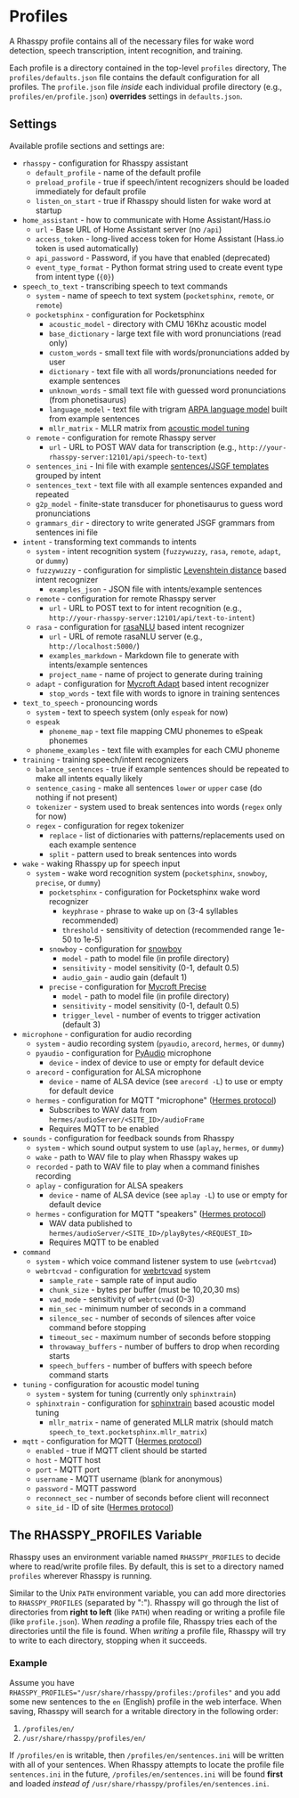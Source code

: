 Profiles
==========

A Rhasspy profile contains all of the necessary files for wake word detection,
speech transcription, intent recognition, and training.

Each profile is a directory contained in the top-level `profiles` directory, The
`profiles/defaults.json` file contains the default configuration for all
profiles. The `profile.json` file *inside* each individual profile directory
(e.g., `profiles/en/profile.json`) **overrides** settings in `defaults.json`.

Settings
----------

Available profile sections and settings are:

* `rhasspy` - configuration for Rhasspy assistant
  * `default_profile` - name of the default profile
  * `preload_profile` - true if speech/intent recognizers should be loaded immediately for default profile
  * `listen_on_start` - true if Rhasspy should listen for wake word at startup
* `home_assistant` - how to communicate with Home Assistant/Hass.io
  * `url` - Base URL of Home Assistant server (no `/api`)
  * `access_token` -  long-lived access token for Home Assistant (Hass.io token is used automatically)
  * `api_password` - Password, if you have that enabled (deprecated)
  * `event_type_format` - Python format string used to create event type from intent type (`{0}`)
* `speech_to_text` - transcribing speech to text commands
  * `system` - name of speech to text system (`pocketsphinx`, `remote`, or `remote`)
  * `pocketsphinx` - configuration for Pocketsphinx
    * `acoustic_model` - directory with CMU 16Khz acoustic model
    * `base_dictionary` - large text file with word pronunciations (read only)
    * `custom_words` - small text file with words/pronunciations added by user
    * `dictionary` - text file with all words/pronunciations needed for example sentences
    * `unknown_words` - small text file with guessed word pronunciations (from phonetisaurus)
    * `language_model` - text file with trigram [ARPA language model](https://cmusphinx.github.io/wiki/arpaformat/) built from example sentences
    * `mllr_matrix` - MLLR matrix from [acoustic model tuning](https://cmusphinx.github.io/wiki/tutorialtuning/) 
  * `remote` - configuration for remote Rhasspy server
    * `url` - URL to POST WAV data for transcription (e.g., `http://your-rhasspy-server:12101/api/speech-to-text`)
  * `sentences_ini` - Ini file with example [sentences/JSGF templates](sentences.md) grouped by intent
  * `sentences_text` - text file with all example sentences expanded and repeated
  * `g2p_model` - finite-state transducer for phonetisaurus to guess word pronunciations
  * `grammars_dir` - directory to write generated JSGF grammars from sentences ini file
* `intent` - transforming text commands to intents
  * `system` - intent recognition system (`fuzzywuzzy`, `rasa`, `remote`, `adapt`, or `dummy`)
  * `fuzzywuzzy` - configuration for simplistic [Levenshtein distance](https://en.wikipedia.org/wiki/Levenshtein_distance) based intent recognizer
    * `examples_json` - JSON file with intents/example sentences
  * `remote` - configuration for remote Rhasspy server
    * `url` - URL to POST text to for intent recognition (e.g., `http://your-rhasspy-server:12101/api/text-to-intent`)
  * `rasa` - configuration for [rasaNLU](https://rasa.com/) based intent recognizer
    * `url` - URL of remote rasaNLU server (e.g., `http://localhost:5000/`)
    * `examples_markdown` - Markdown file to generate with intents/example sentences
    * `project_name` - name of project to generate during training
  * `adapt` - configuration for [Mycroft Adapt](https://github.com/MycroftAI/adapt) based intent recognizer
    * `stop_words` - text file with words to ignore in training sentences
* `text_to_speech` - pronouncing words
  * `system` - text to speech system (only `espeak` for now)
  * `espeak`
    * `phoneme_map` - text file mapping CMU phonemes to eSpeak phonemes
  * `phoneme_examples` - text file with examples for each CMU phoneme
* `training` - training speech/intent recognizers
  * `balance_sentences` - true if example sentences should be repeated to make all intents equally likely
  * `sentence_casing` - make all sentences `lower` or `upper` case (do nothing if not present)
  * `tokenizer` - system used to break sentences into words (`regex` only for now)
  * `regex` - configuration for regex tokenizer
    * `replace` - list of dictionaries with patterns/replacements used on each example sentence
    * `split` - pattern used to break sentences into words
* `wake` - waking Rhasspy up for speech input
  * `system` - wake word recognition system (`pocketsphinx`, `snowboy`, `precise`, or `dummy`)
    * `pocketsphinx` - configuration for Pocketsphinx wake word recognizer
      * `keyphrase` - phrase to wake up on (3-4 syllables recommended)
      * `threshold` - sensitivity of detection (recommended range 1e-50 to 1e-5)
    * `snowboy` - configuration for [snowboy](https://snowboy.kitt.ai)
      * `model` - path to model file (in profile directory)
      * `sensitivity` - model sensitivity (0-1, default 0.5)
      * `audio_gain` - audio gain (default 1)
    * `precise` - configuration for [Mycroft Precise](https://github.com/MycroftAI/mycroft-precise)
      * `model` - path to model file (in profile directory)
      * `sensitivity` - model sensitivity (0-1, default 0.5)
      * `trigger_level`  - number of events to trigger activation (default 3)
* `microphone` - configuration for audio recording
  * `system` - audio recording system (`pyaudio`, `arecord`, `hermes`, or `dummy`)
  * `pyaudio` - configuration for [PyAudio](https://people.csail.mit.edu/hubert/pyaudio/) microphone
    * `device` - index of device to use or empty for default device
  * `arecord` - configuration for ALSA microphone
    * `device` - name of ALSA device (see `arecord -L`) to use or empty for default device
  * `hermes` - configuration for MQTT "microphone" ([Hermes protocol](https://docs.snips.ai/ressources/hermes-protocol))
    * Subscribes to WAV data from `hermes/audioServer/<SITE_ID>/audioFrame`
    * Requires MQTT to be enabled
* `sounds` - configuration for feedback sounds from Rhasspy
  * `system` - which sound output system to use (`aplay`, `hermes`, or `dummy`)
  * `wake` - path to WAV file to play when Rhasspy wakes up
  * `recorded` - path to WAV file to play when a command finishes recording
  * `aplay` - configuration for ALSA speakers
    * `device` - name of ALSA device (see `aplay -L`) to use or empty for default device
  * `hermes` - configuration for MQTT "speakers" ([Hermes protocol](https://docs.snips.ai/ressources/hermes-protocol))
    * WAV data published to `hermes/audioServer/<SITE_ID>/playBytes/<REQUEST_ID>`
    * Requires MQTT to be enabled
* `command`
  * `system` - which voice command listener system to use (`webrtcvad`)
  * `webrtcvad` - configuration for [webrtcvad](https://github.com/wiseman/py-webrtcvad) system
    * `sample_rate` - sample rate of input audio
    * `chunk_size` - bytes per buffer (must be 10,20,30 ms)
    * `vad_mode` - sensitivity of `webrtcvad` (0-3)
    * `min_sec` - minimum number of seconds in a command
    * `silence_sec` - number of seconds of silences after voice command before stopping
    * `timeout_sec` - maximum number of seconds before stopping
    * `throwaway_buffers` - number of buffers to drop when recording starts
    * `speech_buffers` - number of buffers with speech before command starts
* `tuning` - configuration for acoustic model tuning
  * `system` - system for tuning (currently only `sphinxtrain`)
  * `sphinxtrain` - configuration for [sphinxtrain](https://github.com/cmusphinx/sphinxtrain) based acoustic model tuning
    * `mllr_matrix` - name of generated MLLR matrix (should match `speech_to_text.pocketsphinx.mllr_matrix`)
* `mqtt` - configuration for MQTT ([Hermes protocol](https://docs.snips.ai/ressources/hermes-protocol))
  * `enabled` - true if MQTT client should be started
  * `host` - MQTT host
  * `port` - MQTT port
  * `username` - MQTT username (blank for anonymous)
  * `password` - MQTT password
  * `reconnect_sec` - number of seconds before client will reconnect
  * `site_id` - ID of site ([Hermes protocol](https://docs.snips.ai/ressources/hermes-protocol))

The RHASSPY_PROFILES Variable
-----------------------------

Rhasspy uses an environment variable named `RHASSPY_PROFILES` to decide where to read/write profile files. By default, this is set to a directory named `profiles` wherever Rhasspy is running.

Similar to the Unix `PATH` environment variable, you can add more directories to `RHASSPY_PROFILES` (separated by ":"). Rhasspy will go through the list of directories from **right to left** (like `PATH`) when reading or writing a profile file (like `profile.json`). When *reading* a profile file, Rhasspy tries each of the directories until the file is found. When *writing* a profile file, Rhasspy will try to write to each directory, stopping when it succeeds.

### Example

Assume you have `RHASSPY_PROFILES="/usr/share/rhasspy/profiles:/profiles"` and you add some new sentences to the `en` (English) profile in the web interface. When saving, Rhasspy will search for a writable directory in the following order:

1. `/profiles/en/`
2. `/usr/share/rhasspy/profiles/en/`

If `/profiles/en` is writable, then `/profiles/en/sentences.ini` will be written with all of your sentences. When Rhasspy attempts to locate the profile file `sentences.ini` in the future, `/profiles/en/sentences.ini` will be found **first** and loaded *instead of* `/usr/share/rhasspy/profiles/en/sentences.ini`.
